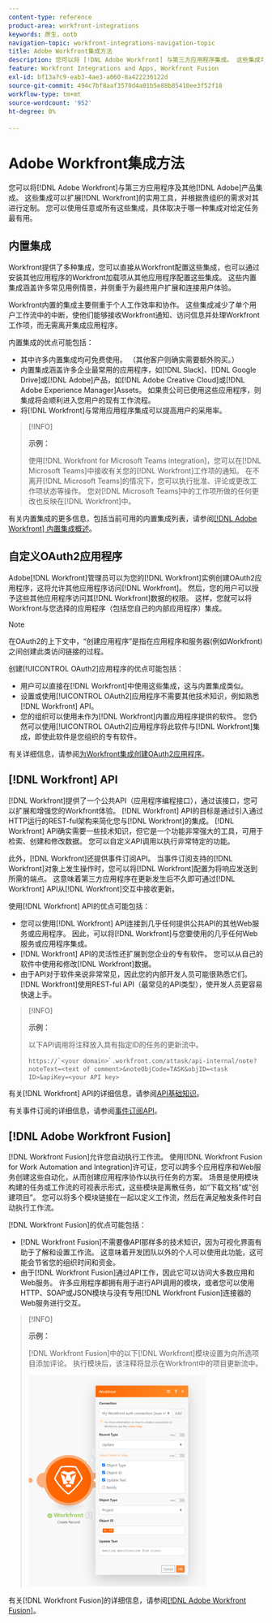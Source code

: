 ```yaml
---
content-type: reference
product-area: workfront-integrations
keywords: 原生，ootb
navigation-topic: workfront-integrations-navigation-topic
title: Adobe Workfront集成方法
description: 您可以将 [!DNL Adobe Workfront] 与第三方应用程序集成。 这些集成可以扩展 [!DNL Workfront] 的实用工具，并根据贵组织的需求对其进行定制。 您可以使用任意或所有这些集成，具体取决于哪一种集成对给定任务最有用。
feature: Workfront Integrations and Apps, Workfront Fusion
exl-id: bf13a7c9-eab3-4ae3-a060-8a422236122d
source-git-commit: 494c7bf8aaf3570d4a01b5e88b85410ee3f52f18
workflow-type: tm+mt
source-wordcount: '952'
ht-degree: 0%

---
```


# Adobe Workfront集成方法

您可以将[!DNL Adobe Workfront]与第三方应用程序及其他[!DNL Adobe]产品集成。 这些集成可以扩展[!DNL Workfront]的实用工具，并根据贵组织的需求对其进行定制。 您可以使用任意或所有这些集成，具体取决于哪一种集成对给定任务最有用。

## 内置集成

Workfront提供了多种集成，您可以直接从Workfront配置这些集成，也可以通过安装其他应用程序的Workfront加载项从其他应用程序配置这些集成。 这些内置集成涵盖许多常见用例情景，并侧重于为最终用户扩展和连接用户体验。

Workfront内置的集成主要侧重于个人工作效率和协作。 这些集成减少了单个用户工作流中的中断，使他们能够接收Workfront通知、访问信息并处理Workfront工作项，而无需离开集成应用程序。

内置集成的优点可能包括：

* 其中许多内置集成均可免费使用。 （其他客户则确实需要额外购买。）
* 内置集成涵盖许多企业最常用的应用程序，如[!DNL Slack]、[!DNL Google Drive]或[!DNL Adobe]产品，如[!DNL Adobe Creative Cloud]或[!DNL Adobe Experience Manager]Assets。 如果贵公司已使用这些应用程序，则集成将会顺利进入您用户的现有工作流程。
* 将[!DNL Workfront]与常用应用程序集成可以提高用户的采用率。

>[!INFO]
>
>**示例：**
>
>使用[!DNL Workfront for Microsoft Teams integration]，您可以在[!DNL Microsoft Teams]中接收有关您的[!DNL Workfront]工作项的通知。 在不离开[!DNL Microsoft Teams]的情况下，您可以执行批准、评论或更改工作项状态等操作。 您对[!DNL Microsoft Teams]中的工作项所做的任何更改也反映在[!DNL Workfront]中。

有关内置集成的更多信息，包括当前可用的内置集成列表，请参阅[[!DNL Adobe Workfront] 内置集成概述](../workfront-integrations-and-apps/built-in-integrations-non-admin.md)。

## 自定义OAuth2应用程序

Adobe[!DNL Workfront]管理员可以为您的[!DNL Workfront]实例创建OAuth2应用程序，这将允许其他应用程序访问[!DNL Workfront]。 然后，您的用户可以授予这些其他应用程序访问其[!DNL Workfront]数据的权限。 这样，您就可以将Workfront与您选择的应用程序（包括您自己的内部应用程序）集成。

>[!NOTE]
>
>在OAuth2的上下文中，“创建应用程序”是指在应用程序和服务器(例如Workfront)之间创建此类访问链接的过程。

创建[!UICONTROL OAuth2]应用程序的优点可能包括：

* 用户可以直接在[!DNL Workfront]中使用这些集成，这与内置集成类似。
* 设置或使用[!UICONTROL OAuth2]应用程序不需要其他技术知识，例如熟悉[!DNL Workfront] API。
* 您的组织可以使用未作为[!DNL Workfront]内置应用程序提供的软件。 您仍然可以使用[!UICONTROL OAuth2]应用程序将此软件与[!DNL Workfront]集成，即使此软件是您组织的专有软件。

有关详细信息，请参阅[为Workfront集成创建OAuth2应用程序](../administration-and-setup/configure-integrations/create-oauth-application.md)。

## [!DNL Workfront] API

[!DNL Workfront]提供了一个公共API（应用程序编程接口），通过该接口，您可以扩展和增强您的Workfront体验。 [!DNL Workfront] API的目标是通过引入通过HTTP运行的REST-ful架构来简化您与[!DNL Workfront]的集成。 [!DNL Workfront] API确实需要一些技术知识，但它是一个功能非常强大的工具，可用于检索、创建和修改数据。 您可以自定义API调用以执行非常特定的功能。

此外，[!DNL Workfront]还提供事件订阅API。 当事件订阅支持的[!DNL Workfront]对象上发生操作时，您可以将[!DNL Workfront]配置为将响应发送到所需的端点。 这意味着第三方应用程序在更新发生后不久即可通过[!DNL Workfront] API从[!DNL Workfront]交互中接收更新。

使用[!DNL Workfront] API的优点可能包括：

* 您可以使用[!DNL Workfront] API连接到几乎任何提供公共API的其他Web服务或应用程序。 因此，可以将[!DNL Workfront]与您要使用的几乎任何Web服务或应用程序集成。
* [!DNL Workfront] API的灵活性还扩展到您企业的专有软件。 您可以从自己的软件中使用和修改[!DNL Workfront]数据。
* 由于API对于软件来说非常常见，因此您的内部开发人员可能很熟悉它们。 [!DNL Workfront]使用REST-ful API（最常见的API类型），使开发人员更容易快速上手。

>[!INFO]
>
>**示例：**
>
>以下API调用将注释放入具有指定ID的任务的更新流中。
>
>```
>https://`<your domain>`.workfront.com/attask/api-internal/note?noteText=<text of comment>&noteObjCode=TASK&objID=<task ID>&apiKey=<your API key>
>```

有关[!DNL Workfront] API的详细信息，请参阅[API基础知识](../wf-api/general/api-basics.md)。

有关事件订阅的详细信息，请参阅[事件订阅API](../wf-api/general/event-subs-api.md)。

## [!DNL Adobe Workfront Fusion]

[!DNL Workfront Fusion]允许您自动执行工作流。 使用[!DNL Workfront Fusion for Work Automation and Integration]许可证，您可以跨多个应用程序和Web服务创建这些自动化，从而创建应用程序协作以执行任务的方案。 场景是使用模块构建的任务或工作流的可视表示形式，这些模块是离散任务，如“下载文档”或“创建项目”。 您可以将多个模块链接在一起以定义工作流，然后在满足触发条件时自动执行工作流。

[!DNL Workfront Fusion]的优点可能包括：

* [!DNL Workfront Fusion]不需要像API那样多的技术知识，因为可视化界面有助于了解和设置工作流。 这意味着开发团队以外的个人可以使用此功能，这可能会节省您的组织时间和资金。
* 由于[!DNL Workfront Fusion]通过API工作，因此它可以访问大多数应用和Web服务。 许多应用程序都拥有用于进行API调用的模块，或者您可以使用HTTP、SOAP或JSON模块与没有专用[!DNL Workfront Fusion]连接器的Web服务进行交互。

>[!INFO]
>
>**示例：**
>
>[!DNL Workfront Fusion]中的以下[!DNL Workfront]模块设置为向所选项目添加评论。 执行模块后，该注释将显示在Workfront中的项目更新流中。
>
>![示例：在Fusion中添加注释](assets/fusion-example-comment-350x416.png)

有关[!DNL Workfront Fusion]的详细信息，请参阅[[!DNL Adobe Workfront Fusion]](https://experienceleague.adobe.com/en/docs/workfront-fusion/using/home)。
